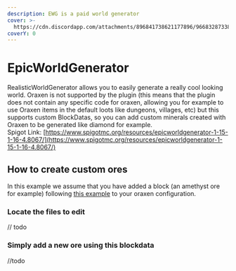 ```yaml
---
description: EWG is a paid world generator
cover: >-
  https://cdn.discordapp.com/attachments/896841738621177896/966832873380409404/unknown.png
coverY: 0
---
```


# EpicWorldGenerator

RealisticWorldGenerator allows you to easily generate a really cool looking world. Oraxen is not supported by the plugin (this means that the plugin does not contain any specific code for oraxen, allowing you for example to use Oraxen items in the default loots like dungeons, villages, etc) but this supports custom BlockDatas, so you can add custom minerals created with Oraxen to be generated like diamond for example.\
Spigot Link: [https://www.spigotmc.org/resources/epicworldgenerator-1-15-1-16-4.8067/](https://www.spigotmc.org/resources/epicworldgenerator-1-15-1-16-4.8067/)

## How to create custom ores

In this example we assume that you have added a block (an amethyst ore for example) following [this example](../../mechanics/noteblock-mechanic/#ores) to your oraxen configuration.

### Locate the files to edit

// todo

### Simply add a new ore using this blockdata

//todo
